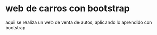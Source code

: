 # web de carros con bootstrap

aquii se realiza un web de venta de autos, aplicando lo aprendido con bootstrap
